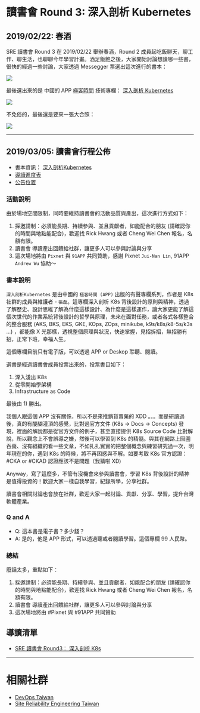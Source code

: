 
# 讀書會 Round 3: 深入剖析 Kubernetes

## 2019/02/22: 春酒

SRE 讀書會 Round 3 在 2019/02/22 舉辦春酒，Round 2 成員起吃飯聊天，聊工作、聊生活，也聊聊今年學習計畫。酒足飯飽之後，大家開始討論想讀哪一些書，很快的經過一些討論，大家透過 Messegger 票選出這次進行的書本：

![](/act/03_K8s/20190222_vote.png)

最後選出來的是 中國的 APP [極客時間](https://time.geekbang.org/) 技術專欄： [深入剖析 Kubernetes](https://time.geekbang.org/column/intro/116)

![](/act/03_K8s/20190222_deep-dive-k8s.png)


不免俗的，最後還是要來一張大合照：

![](/act/03_K8s/20190222_members.jpg)


---
## 2019/03/05: 讀書會行程公佈

* 書本資訊： [深入剖析Kubernetes](https://time.geekbang.org/column/116)
* [導讀進度表](https://docs.google.com/spreadsheets/d/1s9c_FrtAcbpdJfLPkWk9jkyGYEeDe-cZ0m1J5MTmCUk/edit#gid=0)
* [公告位置](https://www.facebook.com/groups/sre.taiwan/permalink/1267523693413532/)


### 活動說明

由於場地空間限制，同時要維持讀書會的活動品質與產出，這次進行方式如下：

1. 採邀請制：必須能長期、持續參與、並且貢獻者，如能配合的朋友 (請確認你的時間與地點能配合)，歡迎找 Rick Hwang 或者 Cheng Wei Chen 報名，名額有限。
2. 讀書會 導讀產出回饋給社群，讓更多人可以參與討論與分享
3. 這次場地將由 `Pixnet` 與 `91APP` 共同贊助，感謝 Pixnet `Jui-Nan Lin`, 91APP `Andrew Wu` 協助～


### 書本說明

`深入剖析Kubernetes` 是由中國的 `極客時間 (APP)` 出版的有聲專欄系列，作者是 K8s 社群的成員與維護者 - `張磊`。這專欄深入剖析 K8s 背後設計的原則與精神，透過了解歷史、設計思維了解為什麼這樣設計、為什麼是這樣運作，讓大家更能了解這個次世代的作業系統背後設計的哲學與原理，未來在面對任務，或者各式各樣整合的整合服務 (AKS, BKS, EKS, GKE, KOps, ZOps, minikube, k9s/k8s/k8-5s/k3s ...) ，都能像 X 光那樣，透視整個原理與狀況，快速掌握，見招拆招，無招勝有招，正常下班，幸福人生。

這個專欄目前只有電子版，可以透過 APP or Deskop 聆聽、閱讀。


選書是經過讀書會成員投票出來的，投票書目如下：

1. 深入淺出 K8s
2. 從零開始學架構
3. Infrastructure as Code

最後由 1) 勝出。


我個人跟這個 APP 沒有關係，所以不是來推銷貨賣藥的 XDD 。。。而是研讀過後，真的有醍醐灌頂的感覺，比對過官方文件 (K8s -> Docs -> Concepts) 發現，裡面的解說都是從官方文件的例子，甚至直接提供 K8s Source Code 比對解說，所以觀念上不會誤導之嫌，然後可以學習到 K8s 的精髓。與其在網路上囫圇吞棗、沒有組織的看一些文章，不如扎扎實實的把整個概念與練習研究過一次，明年現在的你，遇到 K8s 的時候，將不再困惑與不解。如要考取 K8s 官方認證：#CKA or #CKAD 認證應該不是問題（我猜啦 XD)


Anyway，寫了這麼多，不管有沒機會來參與讀書會，學習 K8s 背後設計的精神是值得投資的！歡迎大家一樣自我學習，紀錄所學，分享社群。

讀書會相關討論也會放在社群，歡迎大家一起討論、貢獻、分享、學習，提升台灣軟體產業。


### Q and A

* Q: 這本書是電子書？多少錢？
* A: 是的，他是 APP 形式，可以透過聽或者閱讀學習。這個專欄 99 人民幣。


### 總結

廢話太多，重點如下：

1. 採邀請制：必須能長期、持續參與、並且貢獻者，如能配合的朋友 (請確認你的時間與地點能配合)，歡迎找 Rick Hwang 或者 Cheng Wei Chen 報名，名額有限。
2. 讀書會 導讀產出回饋給社群，讓更多人可以參與討論與分享
3. 這次場地將由 #Pixnet 與 #91APP 共同贊助


## 導讀清單

* [SRE 讀書會 Round3： 深入剖析 K8s](https://drive.google.com/open?id=1s9c_FrtAcbpdJfLPkWk9jkyGYEeDe-cZ0m1J5MTmCUk)



---
# 相關社群

* [DevOps Taiwan](https://www.facebook.com/groups/DevOpsTaiwan/)
* [Site Reliability Engineering Taiwan](https://www.facebook.com/groups/sre.taiwan/)


